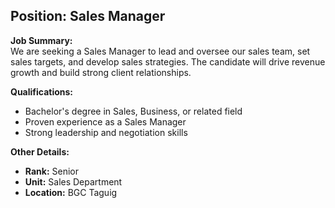 ## **Position: Sales Manager**

**Job Summary:**  
We are seeking a Sales Manager to lead and oversee our sales team, set sales targets, and develop sales strategies. The candidate will drive revenue growth and build strong client relationships.

**Qualifications:**  
- Bachelor's degree in Sales, Business, or related field
- Proven experience as a Sales Manager
- Strong leadership and negotiation skills

**Other Details:**
- **Rank:** Senior
- **Unit:** Sales Department
- **Location:** BGC Taguig